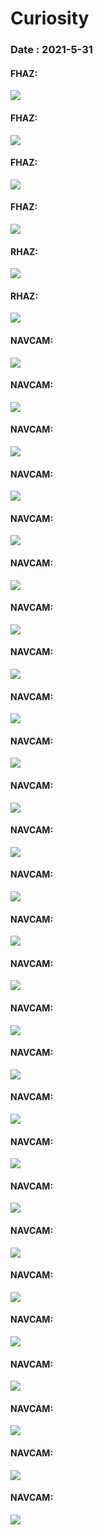 # Curiosity 
### Date : 2021-5-31


#### FHAZ:

![](https://mars.nasa.gov/msl-raw-images/proj/msl/redops/ods/surface/sol/03134/opgs/edr/fcam/FLB_675708296EDR_F0880366FHAZ00341M_.JPG)

#### FHAZ:

![](https://mars.nasa.gov/msl-raw-images/proj/msl/redops/ods/surface/sol/03134/opgs/edr/fcam/FRB_675708296EDR_F0880366FHAZ00341M_.JPG)

#### FHAZ:

![](https://mars.nasa.gov/msl-raw-images/proj/msl/redops/ods/surface/sol/03134/opgs/edr/fcam/FLB_675706582EDR_F0880366FHAZ00191M_.JPG)

#### FHAZ:

![](https://mars.nasa.gov/msl-raw-images/proj/msl/redops/ods/surface/sol/03134/opgs/edr/fcam/FLB_675706424EDR_F0880366FHAZ00236M_.JPG)

#### RHAZ:

![](https://mars.nasa.gov/msl-raw-images/proj/msl/redops/ods/surface/sol/03134/opgs/edr/rcam/RRB_675708330EDR_F0880366RHAZ00341M_.JPG)

#### RHAZ:

![](https://mars.nasa.gov/msl-raw-images/proj/msl/redops/ods/surface/sol/03134/opgs/edr/rcam/RLB_675708330EDR_F0880366RHAZ00341M_.JPG)

#### NAVCAM:

![](https://mars.nasa.gov/msl-raw-images/proj/msl/redops/ods/surface/sol/03134/opgs/edr/ncam/NRB_675709061EDR_S0880366NCAM00567M_.JPG)

#### NAVCAM:

![](https://mars.nasa.gov/msl-raw-images/proj/msl/redops/ods/surface/sol/03134/opgs/edr/ncam/NRB_675708993EDR_S0880366NCAM00567M_.JPG)

#### NAVCAM:

![](https://mars.nasa.gov/msl-raw-images/proj/msl/redops/ods/surface/sol/03134/opgs/edr/ncam/NRB_675708925EDR_S0880366NCAM00567M_.JPG)

#### NAVCAM:

![](https://mars.nasa.gov/msl-raw-images/proj/msl/redops/ods/surface/sol/03134/opgs/edr/ncam/NRB_675708857EDR_S0880366NCAM00567M_.JPG)

#### NAVCAM:

![](https://mars.nasa.gov/msl-raw-images/proj/msl/redops/ods/surface/sol/03134/opgs/edr/ncam/NRB_675708790EDR_S0880366NCAM00567M_.JPG)

#### NAVCAM:

![](https://mars.nasa.gov/msl-raw-images/proj/msl/redops/ods/surface/sol/03134/opgs/edr/ncam/NRB_675708722EDR_S0880366NCAM00567M_.JPG)

#### NAVCAM:

![](https://mars.nasa.gov/msl-raw-images/proj/msl/redops/ods/surface/sol/03134/opgs/edr/ncam/NRB_675708654EDR_S0880366NCAM00567M_.JPG)

#### NAVCAM:

![](https://mars.nasa.gov/msl-raw-images/proj/msl/redops/ods/surface/sol/03134/opgs/edr/ncam/NRB_675708585EDR_S0880366NCAM00595M_.JPG)

#### NAVCAM:

![](https://mars.nasa.gov/msl-raw-images/proj/msl/redops/ods/surface/sol/03134/opgs/edr/ncam/NRB_675708573EDR_S0880366NCAM00595M_.JPG)

#### NAVCAM:

![](https://mars.nasa.gov/msl-raw-images/proj/msl/redops/ods/surface/sol/03134/opgs/edr/ncam/NRB_675708561EDR_S0880366NCAM00595M_.JPG)

#### NAVCAM:

![](https://mars.nasa.gov/msl-raw-images/proj/msl/redops/ods/surface/sol/03134/opgs/edr/ncam/NRB_675708549EDR_S0880366NCAM00595M_.JPG)

#### NAVCAM:

![](https://mars.nasa.gov/msl-raw-images/proj/msl/redops/ods/surface/sol/03134/opgs/edr/ncam/NRB_675708537EDR_S0880366NCAM00595M_.JPG)

#### NAVCAM:

![](https://mars.nasa.gov/msl-raw-images/proj/msl/redops/ods/surface/sol/03134/opgs/edr/ncam/NRB_675708525EDR_S0880366NCAM00595M_.JPG)

#### NAVCAM:

![](https://mars.nasa.gov/msl-raw-images/proj/msl/redops/ods/surface/sol/03134/opgs/edr/ncam/NRB_675708513EDR_S0880366NCAM00595M_.JPG)

#### NAVCAM:

![](https://mars.nasa.gov/msl-raw-images/proj/msl/redops/ods/surface/sol/03134/opgs/edr/ncam/NRB_675708501EDR_S0880366NCAM00595M_.JPG)

#### NAVCAM:

![](https://mars.nasa.gov/msl-raw-images/proj/msl/redops/ods/surface/sol/03134/opgs/edr/ncam/NRB_675708489EDR_S0880366NCAM00595M_.JPG)

#### NAVCAM:

![](https://mars.nasa.gov/msl-raw-images/proj/msl/redops/ods/surface/sol/03134/opgs/edr/ncam/NRB_675708477EDR_S0880366NCAM00595M_.JPG)

#### NAVCAM:

![](https://mars.nasa.gov/msl-raw-images/proj/msl/redops/ods/surface/sol/03134/opgs/edr/ncam/NRB_675708465EDR_S0880366NCAM00595M_.JPG)

#### NAVCAM:

![](https://mars.nasa.gov/msl-raw-images/proj/msl/redops/ods/surface/sol/03134/opgs/edr/ncam/NRB_675708453EDR_S0880366NCAM00595M_.JPG)

#### NAVCAM:

![](https://mars.nasa.gov/msl-raw-images/proj/msl/redops/ods/surface/sol/03134/opgs/edr/ncam/NRB_675708441EDR_S0880366NCAM00595M_.JPG)

#### NAVCAM:

![](https://mars.nasa.gov/msl-raw-images/proj/msl/redops/ods/surface/sol/03134/opgs/edr/ncam/NRB_675708429EDR_S0880366NCAM00595M_.JPG)

#### NAVCAM:

![](https://mars.nasa.gov/msl-raw-images/proj/msl/redops/ods/surface/sol/03134/opgs/edr/ncam/NRB_675708417EDR_S0880366NCAM00595M_.JPG)

#### NAVCAM:

![](https://mars.nasa.gov/msl-raw-images/proj/msl/redops/ods/surface/sol/03134/opgs/edr/ncam/NRB_675708405EDR_S0880366NCAM00595M_.JPG)

#### NAVCAM:

![](https://mars.nasa.gov/msl-raw-images/proj/msl/redops/ods/surface/sol/03134/opgs/edr/ncam/NRB_675708393EDR_S0880366NCAM00595M_.JPG)

#### NAVCAM:

![](https://mars.nasa.gov/msl-raw-images/proj/msl/redops/ods/surface/sol/03134/opgs/edr/ncam/NRB_675708381EDR_S0880366NCAM00595M_.JPG)

#### NAVCAM:

![](https://mars.nasa.gov/msl-raw-images/proj/msl/redops/ods/surface/sol/03134/opgs/edr/ncam/NRB_675708369EDR_S0880366NCAM00595M_.JPG)

#### NAVCAM:

![](https://mars.nasa.gov/msl-raw-images/proj/msl/redops/ods/surface/sol/03134/opgs/edr/ncam/NRB_675708356EDR_S0880366NCAM00595M_.JPG)
